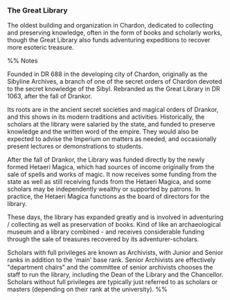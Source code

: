 ### The Great Library

The oldest building and organization in Chardon, dedicated to collecting and preserving knowledge, often in the form of books and scholarly works, though the Great Library also funds adventuring expeditions to recover more esoteric treasure. 

%% Notes

Founded in DR 688 in the developing city of Chardon, originally as the Sibyline Archives, a branch of one of the secret orders of Chardon devoted to the secret knowledge of the Sibyl. Rebranded as the Great Library in DR 1063, after the fall of Drankor.

Its roots are in the ancient secret societies and magical orders of Drankor, and this shows in its modern traditions and activities. Historically, the scholars at the library were salaried by the state, and funded to preserve knowledge and the written word of the empire. They would also be expected to advise the Imperium on matters as needed, and occasionally present lectures or demonstrations to students.

After the fall of Drankor, the Library was funded directly by the newly formed Hetaeri Magica, which had sources of income originally from the sale of spells and works of magic. It now receives some funding from the state as well as still receiving funds from the Hetaeri Magica, and some scholars may be independently wealthy or supported by patrons. In practice, the Hetaeri Magica functions as the board of directors for the library.

These days, the library has expanded greatly and is involved in adventuring / collecting as well as preservation of books. Kind of like an archaeological museum and a library combined - and receives considerable funding through the sale of treasures recovered by its adventurer-scholars.

Scholars with full privileges are known as Archivists, with Junior and Senior ranks in addition to the 'main' base rank. Senior Archivists are effectively "department chairs" and the committee of senior archivists chooses the staff to run the library, including the Dean of the Library and the Chancellor. Scholars without full privileges are typically just referred to as scholars or masters (depending on their rank at the university).
%%

